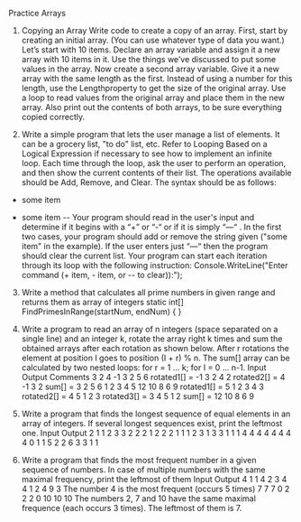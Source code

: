 Practice Arrays
1. Copying an Array
Write code to create a copy of an array. First, start by creating an initial array. (You can use
whatever type of data you want.) Let’s start with 10 items. Declare an array variable and
assign it a new array with 10 items in it. Use the things we’ve discussed to put some values
in the array.
Now create a second array variable. Give it a new array with the same length as the first.
Instead of using a number for this length, use the Lengthproperty to get the size of the
original array.
Use a loop to read values from the original array and place them in the new array. Also
print out the contents of both arrays, to be sure everything copied correctly.

2. Write a simple program that lets the user manage a list of elements. It can be a grocery list,
"to do" list, etc. Refer to Looping Based on a Logical Expression if necessary to see how to
implement an infinite loop. Each time through the loop, ask the user to perform an
operation, and then show the current contents of their list. The operations available should
be Add, Remove, and Clear. The syntax should be as follows:
+ some item
- some item
--
Your program should read in the user's input and determine if it begins with a “+” or “-“ or
if it is simply “—“ . In the first two cases, your program should add or remove the string
given ("some item" in the example). If the user enters just “—“ then the program should
clear the current list. Your program can start each iteration through its loop with the
following instruction:
Console.WriteLine("Enter command (+ item, - item, or -- to clear)):");

3. Write a method that calculates all prime numbers in given range and returns them as array
of integers
static int[] FindPrimesInRange(startNum, endNum)
{
}

4. Write a program to read an array of n integers (space separated on a single line) and an
integer k, rotate the array right k times and sum the obtained arrays after each rotation as
shown below.
After r rotations the element at position I goes to position (I + r) % n.
The sum[] array can be calculated by two nested loops: for r = 1 ... k; for I = 0 ... n-1.
Input Output Comments
3 2 4 -1 3 2 5 6 rotated1[] = -1 3 2 4
2 rotated2[] = 4 -1 3 2
sum[] = 3 2 5 6
1 2 3 4 5 12 10 8 6 9 rotated1[] = 5 1 2 3 4
3 rotated2[] = 4 5 1 2 3
rotated3[] = 3 4 5 1 2
sum[] = 12 10 8 6 9

5. Write a program that finds the longest sequence of equal elements in an array of integers.
If several longest sequences exist, print the leftmost one.
Input Output
2 1 1 2 3 3 2 2 2 1 2 2 2
1 1 1 2 3 1 3 3 1 1 1
4 4 4 4 4 4 4 4
0 1 1 5 2 2 6 3 3 1 1

7. Write a program that finds the most frequent number in a given sequence of numbers. In
case of multiple numbers with the same maximal frequency, print the leftmost of them
Input Output
4 1 1 4 2 3 4 4 1 2 4 9 3 The number 4 is the most frequent (occurs 5 times)
7 7 7 0 2 2 2 0 10 10 10 The numbers 2, 7 and 10 have the same maximal
frequence (each occurs 3 times). The leftmost of them is 7.

